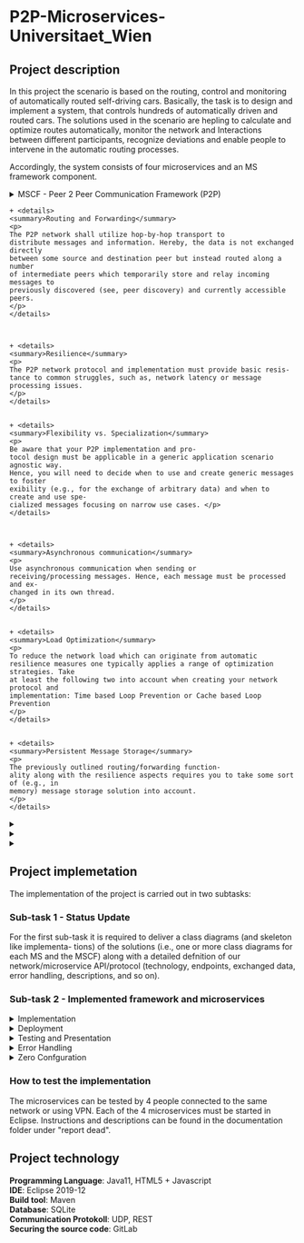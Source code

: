 # P2P-Microservices-Universitaet_Wien


## Project description


In this project the scenario is based on the routing, control and monitoring of automatically routed self-driving cars. Basically, the task is to design and implement a system,
that controls hundreds of automatically driven and routed cars. The solutions used in the scenario are hepling to calculate and optimize routes automatically, monitor the network and
Interactions between different participants, recognize deviations and enable people to intervene in the automatic routing processes. 

Accordingly, the system consists of four microservices and an MS framework component.


<details>
<summary>MSCF - Peer 2 Peer Communication Framework (P2P)</summary>
<p>
The P2P protocol design and implementation should provide simplifed P2P network
functionality which is utilized by all other MS. Overall the protocol design must provide
the following mandatory functionality:
   
+ <details>
<summary>Peer Discovery</summary>
<p>
In a truly distributed, non-centralized P2P network the most basic
way to discover other peers (i.e., microservice instances) and their provided func-
tionality is so called scanning. Hereby, after starting up a peer starts to systemati-
cally scan IP addresses and ports (in reasonable intervals) for peers. Subsequently,
messages are sent/forwarded to these peers only.
</p>
</details>


	+ <details>
	<summary>Routing and Forwarding</summary>
	<p>
	The P2P network shall utilize hop-by-hop transport to
	distribute messages and information. Hereby, the data is not exchanged directly
	between some source and destination peer but instead routed along a number
	of intermediate peers which temporarily store and relay incoming messages to
	previously discovered (see, peer discovery) and currently accessible peers.
	</p>
	</details>



	+ <details>
	<summary>Resilience</summary>
	<p>
	The P2P network protocol and implementation must provide basic resis-
	tance to common struggles, such as, network latency or message processing issues.
	</p>
	</details>


	+ <details>
	<summary>Flexibility vs. Specialization</summary>
	<p>
	Be aware that your P2P implementation and pro-
	tocol design must be applicable in a generic application scenario agnostic way.
	Hence, you will need to decide when to use and create generic messages to foster
	exibility (e.g., for the exchange of arbitrary data) and when to create and use spe-
	cialized messages focusing on narrow use cases.	</p>
	</details>



	+ <details>
	<summary>Asynchronous communication</summary>
	<p>
	Use asynchronous communication when sending or
	receiving/processing messages. Hence, each message must be processed and ex-
	changed in its own thread.
	</p>
	</details>
	

	+ <details>
	<summary>Load Optimization</summary>
	<p>
	To reduce the network load which can originate from automatic
	resilience measures one typically applies a range of optimization strategies. Take
	at least the following two into account when creating your network protocol and
	implementation: Time based Loop Prevention or Cache based Loop Prevention
	</p>
	</details>


	+ <details>
	<summary>Persistent Message Storage</summary>
	<p>
	The previously outlined routing/forwarding function-
	ality along with the resilience aspects requires you to take some sort of (e.g., in
	memory) message storage solution into account.
	</p>
	</details>
	
</p>
</details>





<details>
<summary>	</summary>
<p>


</p>
</details>



<details>
<summary>	</summary>
<p>


</p>
</details>



<details>
<summary>	</summary>
<p>


</p>
</details>



## Project implemetation

The implementation of the project is carried out in two subtasks:


### Sub-task 1 - Status Update 

For the first sub-task it is required to deliver a class diagrams (and skeleton like implementa-
tions) of the solutions (i.e., one or more class diagrams for each MS and the MSCF) along
with a detailed defnition of our network/microservice API/protocol (technology, endpoints,
exchanged data, error handling, descriptions, and so on).



### Sub-task 2 - Implemented framework and microservices



<details>
<summary>Implementation</summary>
<p>
The team is free to chose which technology stack the service will run upon.
Any statically typed language of our liking, such as, Java is free to use. In general, it is expected that
we apply language extensions, such as, TypeScript for languages which are not capable
of static type checks out of the box.
</p>
</details>




<details>
<summary>Deployment</summary>
<p>
We have to make sure that our service's functionality is made available
to our team colleagues via a shared network (i.e. either a VPN or the Internet). In
order to be accessible via a network, our service will have to 1) actually run somewhere
(e.g., your notebook, your desktop at home, or even a hosted virtual machine, . . . ) and
2) listen on a port for incoming requests (e.g., a HTTP server listens on port 80)
</p>
</details>




<details>
<summary>Testing and Presentation</summary>
<p>
Make sure that each Microservice can be tested
even when some/all other Microservices are not available. This is necessary as, typically,
during development time not each service your implementation depends upon is avail-
able.
</p>
</details>

<details>
<summary>Error Handling</summary>
<p>
In dynamic MS landscapes errors can occur all the time and must be
compensated (if possible) and communicated along the way to react accordingly. Hence,
take error handling and error communication into account when designing your MS and
the related network API/protocol. For example, how are you handling cases where a
MS crashes and/or terminates before it can completely process all messages delivered
to it?
</p>
</details>

<details>
<summary>Zero Confguration</summary>
<p>
MSs should build up their own network and interconnections dynam-
ically, such that, it becomes, possible to simply start new MS instances which will
automatically be picked up and integrated by all other already running MS instances.
</p>
</details>



### How to test the implementation 

The microservices can be tested by 4 people connected to the same network or using VPN. Each of the 4 microservices must be started in Eclipse. Instructions and descriptions can be found in the documentation folder under "report dead".




## Project technology


**Programming Language**: Java11, HTML5 + Javascript <br/>
**IDE**: Eclipse 2019-12 <br/>
**Build tool**: Maven  <br/>
**Database**: SQLite  <br/>
**Communication Protokoll**: UDP, REST <br/>
**Securing the source code**: GitLab <br/>



